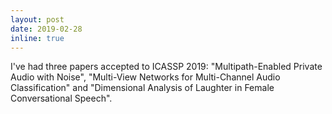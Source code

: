 ```yaml
---
layout: post
date: 2019-02-28
inline: true
---
```

I've had three papers accepted to ICASSP 2019: "Multipath-Enabled Private Audio with Noise", "Multi-View Networks for Multi-Channel Audio Classification" and "Dimensional Analysis of Laughter in Female Conversational Speech".
